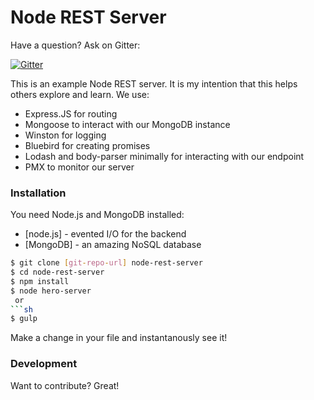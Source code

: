 # Node REST Server

Have a question? Ask on Gitter:

 [![Gitter](https://badges.gitter.im/Luidog/Node-Express-API-Server.svg)](https://gitter.im/Luidog/Node-Express-API-Server?utm_source=badge&utm_medium=badge&utm_campaign=pr-badge&utm_content=badge)

This is an example Node REST server. It is my intention that this helps others explore and learn.
We use:
  -  Express.JS for routing
  - Mongoose to interact with our MongoDB instance
  - Winston for logging
  - Bluebird for creating promises
  - Lodash and body-parser minimally for interacting with our endpoint
  - PMX to monitor our server

### Installation

You need Node.js and MongoDB installed:

* [node.js] - evented I/O for the backend
* [MongoDB] - an amazing NoSQL database

```sh
$ git clone [git-repo-url] node-rest-server
$ cd node-rest-server
$ npm install
$ node hero-server
 or
```sh
$ gulp
```
Make a change in your file and instantanously see it!

### Development

Want to contribute? Great!
